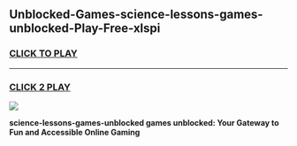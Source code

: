 
## Unblocked-Games-science-lessons-games-unblocked-Play-Free-xlspi
<h3>
<a href="https://premium76.site?title=science-lessons-games-unblocked&ref=09A">CLICK TO PLAY</a></h3>
<hr>

<h3>
<a href="https://premium76.site?title=science-lessons-games-unblocked&ref=09A">CLICK 2 PLAY</a>
  
</h3>

<a href="https://premium76.site?title=science-lessons-games-unblocked&ref=09A"><img src="https://clearcache.store/games.png"></a>


**science-lessons-games-unblocked games unblocked: Your Gateway to Fun and Accessible Online Gaming**
